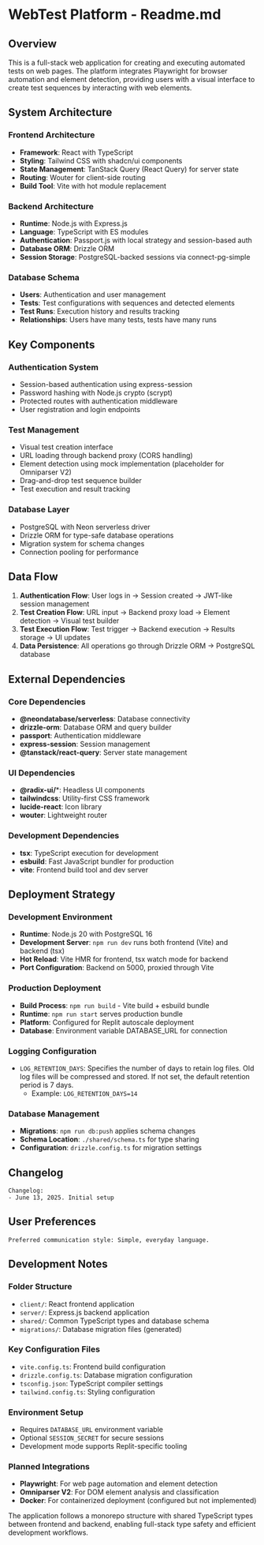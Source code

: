 # WebTest Platform - Readme.md

## Overview

This is a full-stack web application for creating and executing automated tests on web pages. The platform integrates Playwright for browser automation and element detection, providing users with a visual interface to create test sequences by interacting with web elements.

## System Architecture

### Frontend Architecture
- **Framework**: React with TypeScript
- **Styling**: Tailwind CSS with shadcn/ui components
- **State Management**: TanStack Query (React Query) for server state
- **Routing**: Wouter for client-side routing
- **Build Tool**: Vite with hot module replacement

### Backend Architecture
- **Runtime**: Node.js with Express.js
- **Language**: TypeScript with ES modules
- **Authentication**: Passport.js with local strategy and session-based auth
- **Database ORM**: Drizzle ORM
- **Session Storage**: PostgreSQL-backed sessions via connect-pg-simple

### Database Schema
- **Users**: Authentication and user management
- **Tests**: Test configurations with sequences and detected elements
- **Test Runs**: Execution history and results tracking
- **Relationships**: Users have many tests, tests have many runs

## Key Components

### Authentication System
- Session-based authentication using express-session
- Password hashing with Node.js crypto (scrypt)
- Protected routes with authentication middleware
- User registration and login endpoints

### Test Management
- Visual test creation interface
- URL loading through backend proxy (CORS handling)
- Element detection using mock implementation (placeholder for Omniparser V2)
- Drag-and-drop test sequence builder
- Test execution and result tracking

### Database Layer
- PostgreSQL with Neon serverless driver
- Drizzle ORM for type-safe database operations
- Migration system for schema changes
- Connection pooling for performance

## Data Flow

1. **Authentication Flow**: User logs in → Session created → JWT-like session management
2. **Test Creation Flow**: URL input → Backend proxy load → Element detection → Visual test builder
3. **Test Execution Flow**: Test trigger → Backend execution → Results storage → UI updates
4. **Data Persistence**: All operations go through Drizzle ORM → PostgreSQL database

## External Dependencies

### Core Dependencies
- **@neondatabase/serverless**: Database connectivity
- **drizzle-orm**: Database ORM and query builder
- **passport**: Authentication middleware
- **express-session**: Session management
- **@tanstack/react-query**: Server state management

### UI Dependencies
- **@radix-ui/***: Headless UI components
- **tailwindcss**: Utility-first CSS framework
- **lucide-react**: Icon library
- **wouter**: Lightweight router

### Development Dependencies
- **tsx**: TypeScript execution for development
- **esbuild**: Fast JavaScript bundler for production
- **vite**: Frontend build tool and dev server

## Deployment Strategy

### Development Environment
- **Runtime**: Node.js 20 with PostgreSQL 16
- **Development Server**: `npm run dev` runs both frontend (Vite) and backend (tsx)
- **Hot Reload**: Vite HMR for frontend, tsx watch mode for backend
- **Port Configuration**: Backend on 5000, proxied through Vite

### Production Deployment
- **Build Process**: `npm run build` - Vite build + esbuild bundle
- **Runtime**: `npm run start` serves production bundle
- **Platform**: Configured for Replit autoscale deployment
- **Database**: Environment variable DATABASE_URL for connection

### Logging Configuration
- `LOG_RETENTION_DAYS`: Specifies the number of days to retain log files. Old log files will be compressed and stored. If not set, the default retention period is 7 days.
  - Example: `LOG_RETENTION_DAYS=14`

### Database Management
- **Migrations**: `npm run db:push` applies schema changes
- **Schema Location**: `./shared/schema.ts` for type sharing
- **Configuration**: `drizzle.config.ts` for migration settings

## Changelog

```
Changelog:
- June 13, 2025. Initial setup
```

## User Preferences

```
Preferred communication style: Simple, everyday language.
```

## Development Notes

### Folder Structure
- `client/`: React frontend application
- `server/`: Express.js backend application  
- `shared/`: Common TypeScript types and database schema
- `migrations/`: Database migration files (generated)

### Key Configuration Files
- `vite.config.ts`: Frontend build configuration
- `drizzle.config.ts`: Database migration configuration
- `tsconfig.json`: TypeScript compiler settings
- `tailwind.config.ts`: Styling configuration

### Environment Setup
- Requires `DATABASE_URL` environment variable
- Optional `SESSION_SECRET` for secure sessions
- Development mode supports Replit-specific tooling

### Planned Integrations
- **Playwright**: For web page automation and element detection
- **Omniparser V2**: For DOM element analysis and classification
- **Docker**: For containerized deployment (configured but not implemented)

The application follows a monorepo structure with shared TypeScript types between frontend and backend, enabling full-stack type safety and efficient development workflows.
